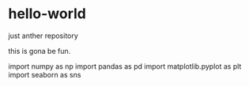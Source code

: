 # hello-world
just anther repository

this is gona be fun.

import numpy as np
import pandas as pd
import matplotlib.pyplot as plt
import seaborn as sns
